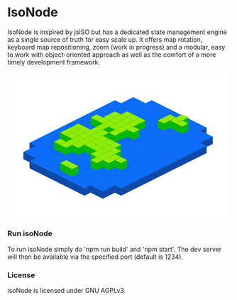 # IsoNode #
IsoNode is inspired by jsISO but has a dedicated state management engine as a single source of truth for easy scale up. It offers map rotation, keyboard map repositioning, zoom (work in progress) and a modular, easy to work with object-oriented approach as well as the comfort of a more timely development framework.

![isoNode](https://github.com/gnzg/isoNode/blob/master/example.png?raw=true)

### Run isoNode ###

To run isoNode simply do 'npm run build' and 'npm start'. The dev server will then be available via the specified port (default is 1234). 

### License ###

isoNode is licensed under GNU AGPLv3.

